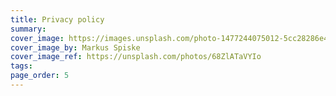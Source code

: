 ```yaml
---
title: Privacy policy
summary: 
cover_image: https://images.unsplash.com/photo-1477244075012-5cc28286e465
cover_image_by: Markus Spiske
cover_image_ref: https://unsplash.com/photos/68ZlATaVYIo
tags: 
page_order: 5
---
```


